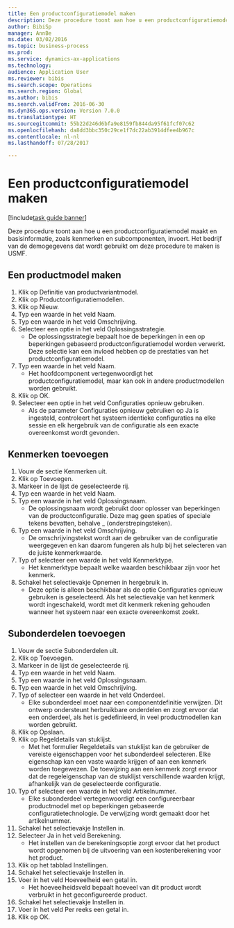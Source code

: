 ```yaml
--- 
title: Een productconfiguratiemodel maken
description: Deze procedure toont aan hoe u een productconfiguratiemodel maakt en basisinformatie, zoals kenmerken en subcomponenten, invoert.
author: BibiSp
manager: AnnBe
ms.date: 03/02/2016
ms.topic: business-process
ms.prod: 
ms.service: dynamics-ax-applications
ms.technology: 
audience: Application User
ms.reviewer: bibis
ms.search.scope: Operations
ms.search.region: Global
ms.author: bibis
ms.search.validFrom: 2016-06-30
ms.dyn365.ops.version: Version 7.0.0
ms.translationtype: HT
ms.sourcegitcommit: 55b22d246d6bfa9e8159fb844da95f61fcf07c62
ms.openlocfilehash: da8dd3bbc350c29ce1f7dc22ab3914dfee4b967c
ms.contentlocale: nl-nl
ms.lasthandoff: 07/28/2017

---
```

# <a name="create-a-product-configuration-model"></a>Een productconfiguratiemodel maken

[!include[task guide banner](../../includes/task-guide-banner.md)]

Deze procedure toont aan hoe u een productconfiguratiemodel maakt en basisinformatie, zoals kenmerken en subcomponenten, invoert. Het bedrijf van de demogegevens dat wordt gebruikt om deze procedure te maken is USMF.


## <a name="create-a-product-model"></a>Een productmodel maken
1. Klik op Definitie van productvariantmodel.
2. Klik op Productconfiguratiemodellen.
3. Klik op Nieuw.
4. Typ een waarde in het veld Naam.
5. Typ een waarde in het veld Omschrijving.
6. Selecteer een optie in het veld Oplossingsstrategie.
    * De oplossingsstrategie bepaalt hoe de beperkingen in een op beperkingen gebaseerd productconfiguratiemodel worden verwerkt. Deze selectie kan een invloed hebben op de prestaties van het productconfiguratiemodel.  
7. Typ een waarde in het veld Naam.
    * Het hoofdcomponent vertegenwoordigt het productconfiguratiemodel, maar kan ook in andere productmodellen worden gebruikt.  
8. Klik op OK.
9. Selecteer een optie in het veld Configuraties opnieuw gebruiken.
    * Als de parameter Configuraties opnieuw gebruiken op Ja is ingesteld, controleert het systeem identieke configuraties na elke sessie en elk hergebruik van de configuratie als een exacte overeenkomst wordt gevonden.  

## <a name="add-attributes"></a>Kenmerken toevoegen
1. Vouw de sectie Kenmerken uit.
2. Klik op Toevoegen.
3. Markeer in de lijst de geselecteerde rij.
4. Typ een waarde in het veld Naam.
5. Typ een waarde in het veld Oplossingsnaam.
    * De oplossingsnaam wordt gebruikt door oplosser van beperkingen van de productconfiguratie. Deze mag geen spaties of speciale tekens bevatten, behalve _ (onderstrepingsteken).  
6. Typ een waarde in het veld Omschrijving.
    * De omschrijvingstekst wordt aan de gebruiker van de configuratie weergegeven en kan daarom fungeren als hulp bij het selecteren van de juiste kenmerkwaarde.  
7. Typ of selecteer een waarde in het veld Kenmerktype.
    * Het kenmerktype bepaalt welke waarden beschikbaar zijn voor het kenmerk.  
8. Schakel het selectievakje Opnemen in hergebruik in.
    * Deze optie is alleen beschikbaar als de optie Configuraties opnieuw gebruiken is geselecteerd. Als het selectievakje van het kenmerk wordt ingeschakeld, wordt met dit kenmerk rekening gehouden wanneer het systeem naar een exacte overeenkomst zoekt.  

## <a name="add-subcomponents"></a>Subonderdelen toevoegen
1. Vouw de sectie Subonderdelen uit.
2. Klik op Toevoegen.
3. Markeer in de lijst de geselecteerde rij.
4. Typ een waarde in het veld Naam.
5. Typ een waarde in het veld Oplossingsnaam.
6. Typ een waarde in het veld Omschrijving.
7. Typ of selecteer een waarde in het veld Onderdeel.
    * Elke subonderdeel moet naar een componentdefinitie verwijzen. Dit ontwerp ondersteunt herbruikbare onderdelen en zorgt ervoor dat een onderdeel, als het is gedefinieerd, in veel productmodellen kan worden gebruikt.  
8. Klik op Opslaan.
9. Klik op Regeldetails van stuklijst.
    * Met het formulier Regeldetails van stuklijst kan de gebruiker de vereiste eigenschappen voor het subonderdeel selecteren. Elke eigenschap kan een vaste waarde krijgen of aan een kenmerk worden toegewezen. De toewijzing aan een kenmerk zorgt ervoor dat de regeleigenschap van de stuklijst verschillende waarden krijgt, afhankelijk van de geselecteerde configuratie.  
10. Typ of selecteer een waarde in het veld Artikelnummer.
    * Elke subonderdeel vertegenwoordigt een configureerbaar productmodel met op beperkingen gebaseerde configuratietechnologie. De verwijzing wordt gemaakt door het artikelnummer.  
11. Schakel het selectievakje Instellen in.
12. Selecteer Ja in het veld Berekening.
    * Het instellen van de berekeningsoptie zorgt ervoor dat het product wordt opgenomen bij de uitvoering van een kostenberekening voor het product.  
13. Klik op het tabblad Instellingen.
14. Schakel het selectievakje Instellen in.
15. Voer in het veld Hoeveelheid een getal in.
    * Het hoeveelheidsveld bepaalt hoeveel van dit product wordt verbruikt in het geconfigureerde product.  
16. Schakel het selectievakje Instellen in.
17. Voer in het veld Per reeks een getal in.
18. Klik op OK.


